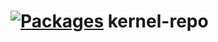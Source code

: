 # [![Packages](https://packages.mocaccino.org/badge/kernel "List of packages")](https://packages.mocaccino.org/kernel) kernel-repo
